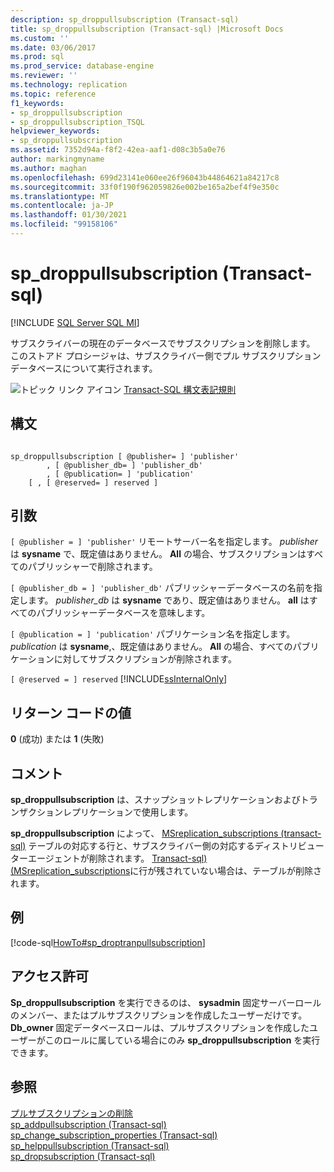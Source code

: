 ```yaml
---
description: sp_droppullsubscription (Transact-sql)
title: sp_droppullsubscription (Transact-sql) |Microsoft Docs
ms.custom: ''
ms.date: 03/06/2017
ms.prod: sql
ms.prod_service: database-engine
ms.reviewer: ''
ms.technology: replication
ms.topic: reference
f1_keywords:
- sp_droppullsubscription
- sp_droppullsubscription_TSQL
helpviewer_keywords:
- sp_droppullsubscription
ms.assetid: 7352d94a-f8f2-42ea-aaf1-d08c3b5a0e76
author: markingmyname
ms.author: maghan
ms.openlocfilehash: 699d23141e060ee26f96043b44864621a84217c8
ms.sourcegitcommit: 33f0f190f962059826e002be165a2bef4f9e350c
ms.translationtype: MT
ms.contentlocale: ja-JP
ms.lasthandoff: 01/30/2021
ms.locfileid: "99158106"
---
```

# <a name="sp_droppullsubscription-transact-sql"></a>sp_droppullsubscription (Transact-sql)
[!INCLUDE [SQL Server SQL MI](../../includes/applies-to-version/sql-asdbmi.md)]

  サブスクライバーの現在のデータベースでサブスクリプションを削除します。 このストアド プロシージャは、サブスクライバー側でプル サブスクリプション データベースについて実行されます。  
  
 ![トピック リンク アイコン](../../database-engine/configure-windows/media/topic-link.gif "トピック リンク アイコン") [Transact-SQL 構文表記規則](../../t-sql/language-elements/transact-sql-syntax-conventions-transact-sql.md)  
  
## <a name="syntax"></a>構文  
  
```  
  
sp_droppullsubscription [ @publisher= ] 'publisher'  
        , [ @publisher_db= ] 'publisher_db'  
        , [ @publication= ] 'publication'  
    [ , [ @reserved= ] reserved ]  
```  
  
## <a name="arguments"></a>引数  
`[ @publisher = ] 'publisher'` リモートサーバー名を指定します。 *publisher* は **sysname** で、既定値はありません。 **All** の場合、サブスクリプションはすべてのパブリッシャーで削除されます。  
  
`[ @publisher_db = ] 'publisher_db'` パブリッシャーデータベースの名前を指定します。 *publisher_db* は **sysname** であり、既定値はありません。 **all** はすべてのパブリッシャーデータベースを意味します。  
  
`[ @publication = ] 'publication'` パブリケーション名を指定します。 *publication* は **sysname**,、既定値はありません。 **All** の場合、すべてのパブリケーションに対してサブスクリプションが削除されます。  
  
`[ @reserved = ] reserved` [!INCLUDE[ssInternalOnly](../../includes/ssinternalonly-md.md)]  
  
## <a name="return-code-values"></a>リターン コードの値  
 **0** (成功) または **1** (失敗)  
  
## <a name="remarks"></a>コメント  
 **sp_droppullsubscription** は、スナップショットレプリケーションおよびトランザクションレプリケーションで使用します。  
  
 **sp_droppullsubscription** によって、 [MSreplication_subscriptions &#40;transact-sql&#41;](../../relational-databases/system-tables/msreplication-subscriptions-transact-sql.md) テーブルの対応する行と、サブスクライバー側の対応するディストリビューターエージェントが削除されます。 [Transact-sql&#41;&#40;MSreplication_subscriptions](../../relational-databases/system-tables/msreplication-subscriptions-transact-sql.md)に行が残されていない場合は、テーブルが削除されます。  
  
## <a name="example"></a>例  
 [!code-sql[HowTo#sp_droptranpullsubscription](../../relational-databases/replication/codesnippet/tsql/sp-droppullsubscription-_1.sql)]  
  
## <a name="permissions"></a>アクセス許可  
 **Sp_droppullsubscription** を実行できるのは、 **sysadmin** 固定サーバーロールのメンバー、またはプルサブスクリプションを作成したユーザーだけです。 **Db_owner** 固定データベースロールは、プルサブスクリプションを作成したユーザーがこのロールに属している場合にのみ **sp_droppullsubscription** を実行できます。  
  
## <a name="see-also"></a>参照  
 [プルサブスクリプションの削除](../../relational-databases/replication/delete-a-pull-subscription.md)   
 [sp_addpullsubscription &#40;Transact-sql&#41;](../../relational-databases/system-stored-procedures/sp-addpullsubscription-transact-sql.md)   
 [sp_change_subscription_properties &#40;Transact-sql&#41;](../../relational-databases/system-stored-procedures/sp-change-subscription-properties-transact-sql.md)   
 [sp_helppullsubscription &#40;Transact-sql&#41;](../../relational-databases/system-stored-procedures/sp-helppullsubscription-transact-sql.md)   
 [sp_dropsubscription &#40;Transact-sql&#41;](../../relational-databases/system-stored-procedures/sp-dropsubscription-transact-sql.md)  
  
  
